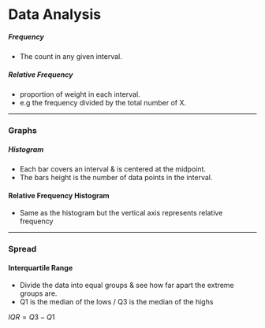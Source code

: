 # Data Analysis

##### Frequency 
- The count in any given interval.

##### Relative Frequency 
- proportion of weight in each interval.
- e.g the frequency divided by the total number of X.

*** 

### Graphs 

##### Histogram
- Each bar covers an interval & is centered at the midpoint.
- The bars height is the number of data points in the interval.

#### Relative Frequency Histogram
- Same as the histogram but the vertical axis represents relative frequency

***

### Spread

#### Interquartile Range
- Divide the data into equal groups & see how far apart the extreme groups are.
- Q1 is the median of the lows / Q3 is the median of the highs

$IQR = Q3 - Q1$
